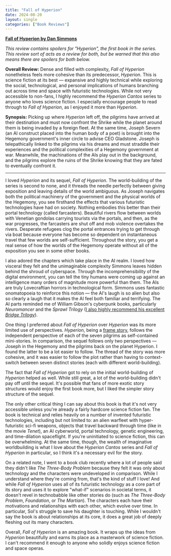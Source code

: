 ```yaml
---
title: "Fall of Hyperion"
date: 2024-08-20
layout: single
categories: ["Book Reviews"]
---
```


**[Fall of Hyperion by Dan Simmons](https://www.goodreads.com/book/show/77565.The_Fall_of_Hyperion)**

_This review contains spoilers for "Hyperion", the first book in the series. This review sort of acts as a review for both, but be warned that this also means there are spoilers for both below._

**Overall Review:** Dense and filled with complexity, _Fall of Hyperion_ nonetheless feels more cohesive than its predecessor, _Hyperion_. This is science fiction at its best — expansive and highly technical while exploring the social, technological, and personal implications of humans branching out across time and space with futuristic technologies. While not very accessible to non-fans, I highly recommend the _Hyperion Cantos_ series to anyone who loves science fiction. I especially encourage people to read through to _Fall of Hyperion_, as I enjoyed it more than _Hyperion_.

**Synopsis:** Picking up where _Hyperion_ left off, the pilgrims have arrived at their destination and must now confront the Shrike while the planet around them is being invaded by a foreign fleet. At the same time, Joseph Severn (an AI construct placed into the human body of a poet) is brought into the Hegemony government's inner circle to advise CEO Gladstone. Joseph is telepathically linked to the pilgrims via his dreams and must straddle their experiences and the political complexities of a Hegemony government at war. Meanwhile, the machinations of the AIs play out in the background, and the pilgrims explore the ruins of the Shrike knowing that they are fated to eventually confront it.

---

I loved _Hyperion_ and its sequel, _Fall of Hyperion_. The world-building of the series is second to none, and it threads the needle perfectly between giving exposition and leaving details of the world ambiguous. As Joseph navigates both the political machinery of the government and the physical worlds of the Hegemony, you see firsthand the effects that various futuristic technologies have had on society. Nothing embodies this better than their portal technology (called farcasters). Beautiful rivers flow between worlds with Venetian gondolas carrying tourists via the portals, and then, as the war progresses, the farcasters are shut off and mob violence overtakes the rivers. Desperate refugees clog the portal entrances trying to get through via boat because everyone has become so dependent on instantaneous travel that few worlds are self-sufficient. Throughout the story, you get a real sense of how the worlds of the Hegemony operate without all of the exposition you see in some other books.

I also adored the chapters which take place in the AI realm. I loved how visceral they felt and the unimaginable complexity Simmons leaves hidden behind the shroud of cyberspace. Through the incomprehensibility of the digital environment, you can tell the tiny humans were coming up against an intelligence many orders of magnitude more powerful than them. The AIs are truly Lovecraftian horrors in technological form. Simmons uses fantastic onomatopoeia to reinforce this notion — the AI's laugh is so alien but also so clearly a laugh that it makes the AI feel both familiar and terrifying. The AI parts reminded me of William Gibson's cyberpunk books, particularly _Neuromancer_ and the _Sprawl Trilogy_ ([I also highly recommend his excellent _Bridge Trilogy_](../all-tomorrows-parties/)).

One thing I preferred about _Fall of Hyperion_ over _Hyperion_ was its more limited use of perspectives. _Hyperion_, being a [frame story](https://en.wikipedia.org/wiki/Frame_story), follows the independent perspective of each of the seven pilgrims as self-contained mini-stories. In comparison, the sequel follows only two perspectives — Joseph in the Hegemony and the pilgrims back on the planet Hyperion. I found the latter to be a lot easier to follow. The thread of the story was more cohesive, and it was easier to follow the plot rather than having to context-switch between seven distinct stories (each with different world-building).

The fact that _Fall of Hyperion_ got to rely on the initial world-building of _Hyperion_ helped as well. While still great, a lot of the world-building didn't pay off until the sequel. It's possible that fans of more exotic story structures would enjoy the first book more, but I liked the simpler story structure of the sequel.

The only other critical thing I can say about this book is that it's not very accessible unless you're already a fairly hardcore science fiction fan. The book is technical and relies heavily on a number of invented futuristic technologies, including but not limited to: an alien warfleet with hyper-futuristic sci-fi weapons, objects that travel backward through time (like in the movie _Tenet_), an AI cyberworld, portal technology, genetic engineering, and time-dilation spaceflight. If you're uninitiated to science fiction, this can be overwhelming. At the same time, though, the wealth of imaginative worldbuilding is what I love about the _Hyperion Cantos_ series and _Fall of Hyperion_ in particular, so I think it's a necessary evil for the story.

On a related note, I went to a book club recently where a lot of people said they didn't like _The Three-Body Problem_ because they felt it was only about technology and the characters were undeveloped in comparison. While I understand where they're coming from, that's the kind of stuff I love! And while _Fall of Hyperion_ uses all of its futuristic technology as a core part of its story and uses it to explore "what-if" scenarios in societal terms, it doesn't revel in technobabble like other stories do (such as _The Three-Body Problem_, _Foundation_, or _The Martian_). The characters each have their motivations and relationships with each other, which evolve over time. In particular, Sol's struggle to save his daughter is touching. While I wouldn't say the book is about relationships at its core, it does a great job of deeply fleshing out its many characters.

Overall, _Fall of Hyperion_ is an amazing book. It wraps up the ideas from _Hyperion_ beautifully and earns its place as a masterwork of science fiction. I can't recommend it enough to anyone who solidly enjoys science fiction and space operas.